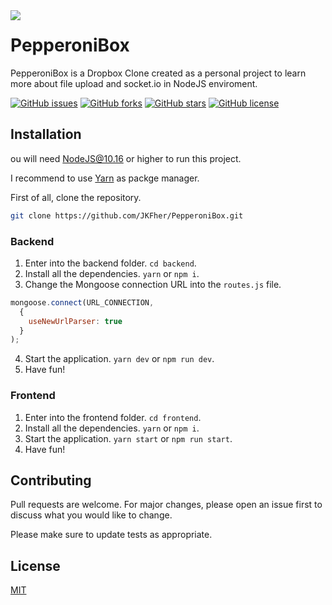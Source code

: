 <img src="https://i.imgur.com/FgPd2o9.png" align="left" />

# PepperoniBox

PepperoniBox is a Dropbox Clone created as a personal project to learn more about file upload and socket.io in NodeJS enviroment.

[![GitHub issues](https://img.shields.io/github/issues/JKFher/PepperoniBox?style=flat-square)](https://github.com/JKFher/PepperoniBox/issues)
[![GitHub forks](https://img.shields.io/github/forks/JKFher/PepperoniBox?style=flat-square)](https://github.com/JKFher/PepperoniBox/network)
[![GitHub stars](https://img.shields.io/github/stars/JKFher/PepperoniBox?style=flat-square)](https://github.com/JKFher/PepperoniBox/stargazers)
[![GitHub license](https://img.shields.io/github/license/JKFher/PepperoniBox?style=flat-square)](https://github.com/JKFher/PepperoniBox/blob/master/LICENSE)

## Installation

ou will need NodeJS@10.16 or higher to run this project.

I recommend to use [Yarn](https://yarnpkg.com/lang/en/) as packge manager.

First of all, clone the repository. 

```bash
git clone https://github.com/JKFher/PepperoniBox.git
```

### Backend

1. Enter into the backend folder. `cd backend`.
2. Install all the dependencies. `yarn` or `npm i`.
3. Change the Mongoose connection URL into the `routes.js` file.
  ```javascript
  mongoose.connect(URL_CONNECTION, 
    {
      useNewUrlParser: true
    }
  );
  ```
4. Start the application. `yarn dev` or `npm run dev`.
5. Have fun!

### Frontend

1. Enter into the frontend folder. `cd frontend`.
2. Install all the dependencies. `yarn` or `npm i`.
3. Start the application. `yarn start` or `npm run start`.
4. Have fun!


## Contributing
Pull requests are welcome. For major changes, please open an issue first to discuss what you would like to change.

Please make sure to update tests as appropriate.

## License
[MIT](https://choosealicense.com/licenses/mit/)
